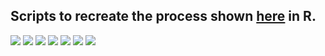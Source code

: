 Scripts to recreate the process shown [here](https://blog.datawrapper.de/stacked-bar-chart-art/) in R.
---
![](plots/audrey.png)
![](plots/georgios.png)
![](plots/keanu.png)
![](plots/keanu-t.png)
![](plots/gaga-l.png)
![](plots/jimi-rgb.png)
![](plots/gaga-rgb.png)
